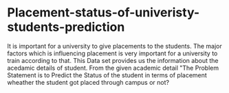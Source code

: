 # Placement-status-of-univeristy-students-prediction
It is important for a university to give placements to the students. The major factors which is influencing placement is very important for a university to train according to that. This Data set provides us the information about the acedamic details of student. From the given academic detail "The Problem Statement is to Predict the Status of the student in terms of placement wheather the student got placed through campus or not?
